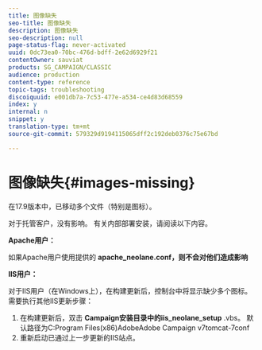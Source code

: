 ```yaml
---
title: 图像缺失
seo-title: 图像缺失
description: 图像缺失
seo-description: null
page-status-flag: never-activated
uuid: 0dc73ea0-70bc-476d-bdff-2e62d6929f21
contentOwner: sauviat
products: SG_CAMPAIGN/CLASSIC
audience: production
content-type: reference
topic-tags: troubleshooting
discoiquuid: e001db7a-7c53-477e-a534-ce4d83d68559
index: y
internal: n
snippet: y
translation-type: tm+mt
source-git-commit: 579329d9194115065dff2c192deb0376c75e67bd

---
```



# 图像缺失{#images-missing}

在17.9版本中，已移动多个文件（特别是图标）。

对于托管客户，没有影响。 有关内部部署安装，请阅读以下内容。

**Apache用户：**

如果Apache用户使用提供的 **apache_neolane.conf，则不会对他们造成影响**

**IIS用户：**

对于IIS用户（在Windows上），在构建更新后，控制台中将显示缺少多个图标。 需要执行其他IIS更新步骤：

1. 在构建更新后，双击 **Campaign安装目录中的iis_neolane_setup** .vbs。 默认路径为C:Program Files(x86)AdobeAdobe Campaign v7tomcat-7conf
1. 重新启动已通过上一步更新的IIS站点。

